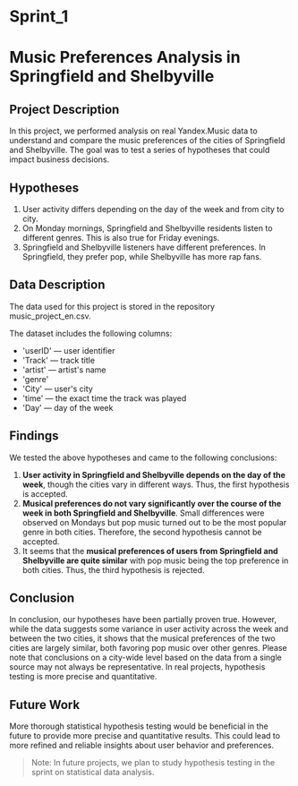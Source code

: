 # Sprint_1

# Music Preferences Analysis in Springfield and Shelbyville

## Project Description

In this project, we performed analysis on real Yandex.Music data to understand and compare the music preferences of the cities of Springfield and Shelbyville. The goal was to test a series of hypotheses that could impact business decisions.

## Hypotheses

1. User activity differs depending on the day of the week and from city to city.
2. On Monday mornings, Springfield and Shelbyville residents listen to different genres. This is also true for Friday evenings.
3. Springfield and Shelbyville listeners have different preferences. In Springfield, they prefer pop, while Shelbyville has more rap fans.

## Data Description

The data used for this project is stored in the repository music_project_en.csv.

The dataset includes the following columns:

- 'userID' — user identifier
- 'Track' — track title
- 'artist' — artist's name
- 'genre'
- 'City' — user's city
- 'time' — the exact time the track was played
- 'Day' — day of the week

## Findings

We tested the above hypotheses and came to the following conclusions:

1. **User activity in Springfield and Shelbyville depends on the day of the week**, though the cities vary in different ways. Thus, the first hypothesis is accepted.
2. **Musical preferences do not vary significantly over the course of the week in both Springfield and Shelbyville**. Small differences were observed on Mondays but pop music turned out to be the most popular genre in both cities. Therefore, the second hypothesis cannot be accepted.
3. It seems that the **musical preferences of users from Springfield and Shelbyville are quite similar** with pop music being the top preference in both cities. Thus, the third hypothesis is rejected.

## Conclusion

In conclusion, our hypotheses have been partially proven true. However, while the data suggests some variance in user activity across the week and between the two cities, it shows that the musical preferences of the two cities are largely similar, both favoring pop music over other genres. Please note that conclusions on a city-wide level based on the data from a single source may not always be representative. In real projects, hypothesis testing is more precise and quantitative.

## Future Work

More thorough statistical hypothesis testing would be beneficial in the future to provide more precise and quantitative results. This could lead to more refined and reliable insights about user behavior and preferences. 

> Note: In future projects, we plan to study hypothesis testing in the sprint on statistical data analysis.
